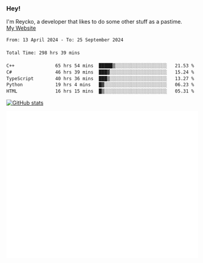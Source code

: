 ### Hey!
I'm Reycko, a developer that likes to do some other stuff as a pastime.  
[My Website](https://reycko.root.sx)

<!--START_SECTION:wakasection-->

```txt
From: 13 April 2024 - To: 25 September 2024

Total Time: 298 hrs 39 mins

C++               65 hrs 54 mins  █████▒░░░░░░░░░░░░░░░░░░░   21.53 %
C#                46 hrs 39 mins  ███▓░░░░░░░░░░░░░░░░░░░░░   15.24 %
TypeScript        40 hrs 36 mins  ███▒░░░░░░░░░░░░░░░░░░░░░   13.27 %
Python            19 hrs 4 mins   █▓░░░░░░░░░░░░░░░░░░░░░░░   06.23 %
HTML              16 hrs 15 mins  █▒░░░░░░░░░░░░░░░░░░░░░░░   05.31 %
```

<!--END_SECTION:wakasection-->

[![GitHub stats](https://github-readme-stats.vercel.app/api?username=Reycko&show_icons=true&theme=dark&hide_title=true&count_private=true)](https://github.com/anuraghazra/github-readme-stats)

![Metrics](/github-metrics.svg)
